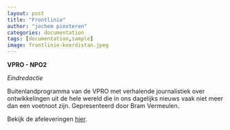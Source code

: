 ```yaml
---
layout: post
title: "Frontlinie"
author: "jochem pinxteren"
categories: documentation
tags: [documentation,sample]
image: frontlinie-koerdistan.jpeg
---
```


**VPRO - NPO2**


*Eindredactie* 


Buitenlandprogramma van de VPRO met verhalende journalistiek over ontwikkelingen uit de hele wereld die in ons dagelijks nieuws vaak niet meer dan een voetnoot zijn. Gepresenteerd door Bram Vermeulen.

Bekijk de afeleveringen [hier](https://www.vpro.nl/programmas/frontlinie.html).